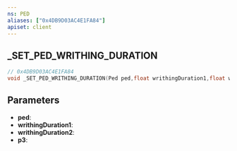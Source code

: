 ```yaml
---
ns: PED
aliases: ["0x4DB9D03AC4E1FA84"]
apiset: client
---
```

## _SET_PED_WRITHING_DURATION

```c
// 0x4DB9D03AC4E1FA84
void _SET_PED_WRITHING_DURATION(Ped ped,float writhingDuration1,float writhingDuration2,int p3);
```


## Parameters
* **ped**:
* **writhingDuration1**:
* **writhingDuration2**:
* **p3**:



